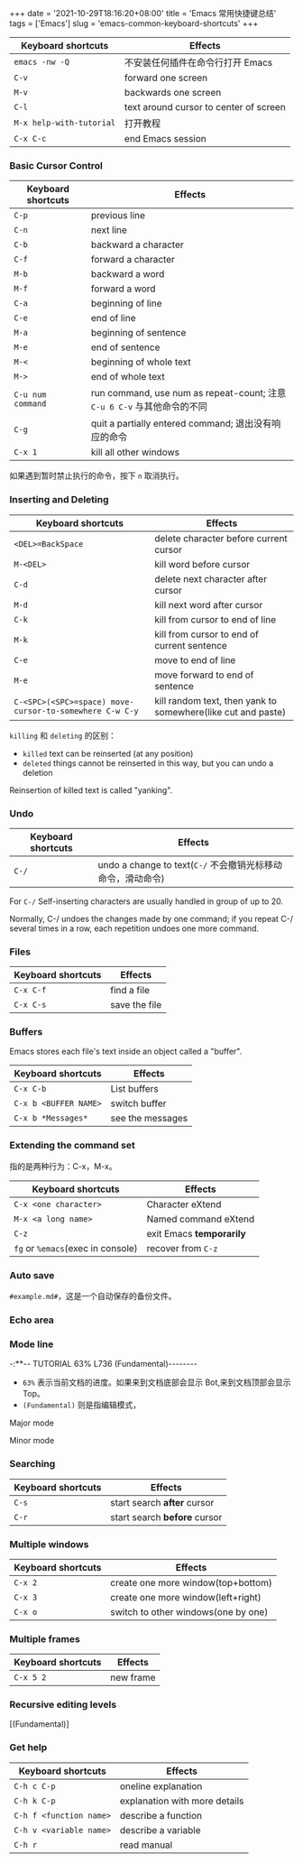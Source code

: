 +++
date = '2021-10-29T18:16:20+08:00'
title = 'Emacs 常用快捷键总结'
tags = ['Emacs']
slug = 'emacs-common-keyboard-shortcuts'
+++

Keyboard shortcuts | Effects
--- | ---
`emacs -nw -Q` | 不安装任何插件在命令行打开 Emacs
`C-v` | forward one screen
`M-v` | backwards one screen
`C-l` | text around cursor to center of screen
`M-x help-with-tutorial` | 打开教程
`C-x C-c` | end Emacs session

### Basic Cursor Control

Keyboard shortcuts | Effects
--- | ---
`C-p` | previous line
`C-n` | next line
`C-b` | backward a character
`C-f` | forward a character
`M-b` | backward a word
`M-f` | forward a word
`C-a` | beginning of line
`C-e` | end of line
`M-a` | beginning of sentence
`M-e` | end of sentence
`M-<` | beginning of whole text
`M->` | end of whole text
`C-u num command` | run command, use num as repeat-count; 注意 `C-u 6 C-v` 与其他命令的不同
`C-g` | quit a partially entered command; 退出没有响应的命令
`C-x 1` | kill all other windows

如果遇到暂时禁止执行的命令，按下 `n` 取消执行。

### Inserting and Deleting

Keyboard shortcuts | Effects
--- | ---
`<DEL>=BackSpace` | delete character before current cursor
`M-<DEL>` | kill word before cursor
`C-d` | delete next character after cursor
`M-d` | kill next word after cursor
`C-k` | kill from cursor to end of line
`M-k` | kill from cursor to end of current sentence
`C-e` | move to end of line
`M-e` | move forward to end of sentence
`C-<SPC>(<SPC>=space) move-cursor-to-somewhere C-w C-y` | kill random text, then yank to somewhere(like cut and paste)


`killing` 和 `deleting` 的区别：

- `killed` text can be reinserted (at any position)
- `deleted` things cannot be reinserted in this way, but you can undo a deletion

Reinsertion of killed text is called "yanking".

### Undo

Keyboard shortcuts | Effects
--- | ---
`C-/` | undo a change to text(`C-/` 不会撤销光标移动命令，滑动命令)

For `C-/` Self-inserting characters are usually handled in group of up to 20.

Normally, C-/ undoes the changes made by one command; if you repeat C-/ several times in a row, each repetition undoes one more command.

### Files

Keyboard shortcuts | Effects
--- | ---
`C-x C-f` | find a file
`C-x C-s` | save the file

### Buffers

Emacs stores each file's text inside an object called a "buffer".

Keyboard shortcuts | Effects
--- | ---
`C-x C-b` | List buffers
`C-x b <BUFFER NAME>` | switch buffer
`C-x b *Messages*` | see the messages

### Extending the command set

指的是两种行为：C-x，M-x。

Keyboard shortcuts | Effects
--- | ---
`C-x <one character>` | Character eXtend
`M-x <a long name>` | Named command eXtend
`C-z` | exit Emacs **temporarily**
`fg` or `%emacs`(exec in console) | recover from `C-z`

### Auto save

`#example.md#`，这是一个自动保存的备份文件。

### Echo area

### Mode line

-:**-- TUTORIAL      63% L736        (Fundamental)--------

- `63%` 表示当前文档的进度。如果来到文档底部会显示 Bot,来到文档顶部会显示 Top。
- `(Fundamental)` 则是指编辑模式，

Major mode

Minor mode

### Searching

Keyboard shortcuts | Effects
--- | ---
`C-s` | start search **after** cursor
`C-r` | start search **before** cursor

### Multiple windows

Keyboard shortcuts | Effects
--- | ---
`C-x 2` | create one more window(top+bottom)
`C-x 3` | create one more window(left+right)
`C-x o` | switch to other windows(one by one)

### Multiple frames

Keyboard shortcuts | Effects
--- | ---
`C-x 5 2` | new frame

### Recursive editing levels

[(Fundamental)]

### Get help

Keyboard shortcuts | Effects
--- | ---
`C-h c C-p` | oneline explanation
`C-h k C-p` | explanation with more details
`C-h f <function name>` | describe a function
`C-h v <variable name>` | describe a variable
`C-h r` | read manual

